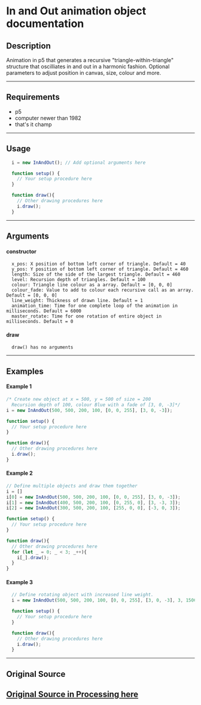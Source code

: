 # In and Out animation object documentation #
## Description ##
Animation in p5 that generates a recursive "triangle-within-triangle" structure that oscilliates in and out in a harmonic fashion. Optional parameters to adjust position in canvas, size, colour and more.

---
## Requirements ##
* p5
* computer newer than 1982
* that's it champ
---
## Usage ##
```javascript
  i = new InAndOut(); // Add optional arguments here

  function setup() {
    // Your setup procedure here
  }

  function draw(){
    // Other drawing procedures here
    i.draw();
  }
```
---
## Arguments ##
#### constructor
```
  x_pos: X position of bottom left corner of triangle. Default = 40
  y_pos: Y position of bottom left corner of triangle. Default = 460
  length: Size of the side of the largest triangle. Default = 460
  level: Recursion depth of triangles. Default = 100
  colour: Triangle line colour as a array. Default = [0, 0, 0]
  colour_fade: Value to add to colour each recursive call as an array. Default = [0, 0, 0]
  line_weight: Thickness of drawn line. Default = 1
  animation_time: Time for one complete loop of the animation in milliseconds. Default = 6000
  master_rotate: Time for one rotation of entire object in milliseconds. Default = 0
```
#### draw ####
```
  draw() has no arguments
```
---

## Examples ##
#### Example 1 ####
```javascript
/* Create new object at x = 500, y = 500 of size = 200
  Recursion depth of 100, colour Blue with a fade of [3, 0, -3]*/
i = new InAndOut(500, 500, 200, 100, [0, 0, 255], [3, 0, -3]);

function setup() {
  // Your setup procedure here
}

function draw(){
  // Other drawing procedures here
  i.draw();
}  
```
#### Example 2 ####
```javascript
// Define multiple objects and draw them together
i = []
i[0] = new InAndOut(500, 500, 200, 100, [0, 0, 255], [3, 0, -3]);
i[1] = new InAndOut(400, 500, 200, 100, [0, 255, 0], [3, -3, 3]);
i[2] = new InAndOut(300, 500, 200, 100, [255, 0, 0], [-3, 0, 3]);

function setup() {
  // Your setup procedure here
}

function draw(){
  // Other drawing procedures here
  for (let _ = 0; _ < 3; _++){
    i[_].draw();  
  }
}  
```
#### Example 3 ####
```javascript
  // Define rotating object with increased line weight.
  i = new InAndOut(500, 500, 200, 100, [0, 0, 255], [3, 0, -3], 3, 1500, 3000);

  function setup() {
    // Your setup procedure here
  }

  function draw(){
    // Other drawing procedures here
    i.draw();
  }  
```
---

## Original Source ##

[Original Source in Processing here](https://www.openprocessing.org/sketch/563267)
---
